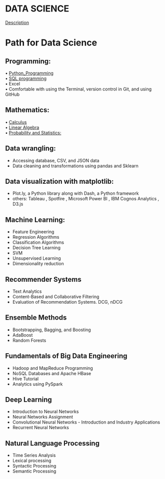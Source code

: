 # DATA SCIENCE 
[Description](https://github.com/rjnp2/Data-Science/blob/main/Data-Science.md)

# Path for Data Science

## Programming:

   • [Python_Programming](https://github.com/rjnp2/Data-Science/tree/main/tutorial/python) \
   • [SQL programming](https://github.com/rjnp2/Data-Science/tree/main/tutorial/2.%20Sql%20language) \
   • Excel \
   • Comfortable with using the Terminal, version control in Git, and using GitHub

## Mathematics:

   • [Calculus](https://github.com/rjnp2/Data-Science/tree/main/tutorial/3.%20Mathematics/2.%20Multivariate%20Calculus) \
   • [Linear Algebra](https://github.com/rjnp2/Data-Science/tree/main/tutorial/3.%20Mathematics/1.%20linear_algebra) \
   • [Probability and Statistics:](https://github.com/rjnp2/Data-Science/tree/main/tutorial/3.%20Mathematics/3.%20Probabilities%20and%20Statistics)

## Data wrangling:
   - Accessing database, CSV, and JSON data
   - Data cleaning and transformations using pandas and Sklearn

## Data visualization with matplotlib:
   - Plot.ly, a Python library along with Dash, a Python framework
   - others: Tableau , Spotfire , Microsoft Power BI , IBM Cognos Analytics , D3.js

## Machine Learning:
   - Feature Engineering
   - Regression Algorithms
   - Classification Algorithms
   - Decision Tree Learning
   - SVM
   - Unsupervised Learning
   - Dimensionality reduction

## Recommender Systems
 - Text Analytics
 - Content-Based and Collaborative Filtering
 - Evaluation of Recommendation Systems. DCG, nDCG
    
## Ensemble Methods
 - Bootstrapping, Bagging, and Boosting
 - AdaBoost
 - Random Forests

## Fundamentals of Big Data Engineering
 - Hadoop and MapReduce Programming
 - NoSQL Databases and Apache HBase
 - Hive Tutorial
 - Analytics using PySpark

## Deep Learning
   - Introduction to Neural Networks
   - Neural Networks Assignment
   - Convolutional Neural Networks - Introduction and Industry Applications
   - Recurrent Neural Networks

## Natural Language Processing
   - Time Series Analysis
   - Lexical processing
   - Syntactic Processing
   - Semantic Processing
